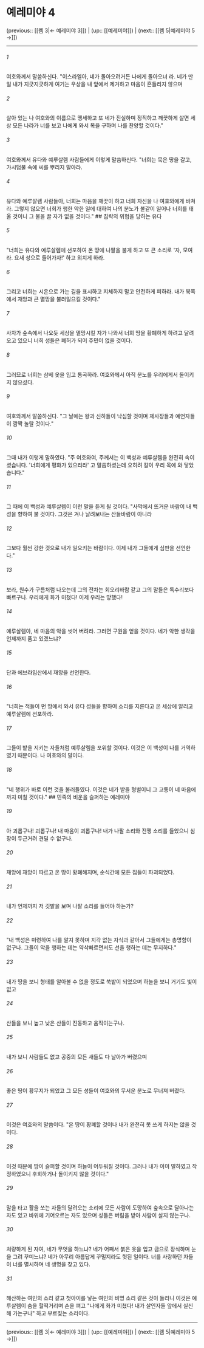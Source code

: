# 예레미야 4

(previous:: [[렘 3|← 예레미야 3]]) | (up:: [[예레미야]]) | (next:: [[렘 5|예레미야 5 →]])

***




###### 1 

여호와께서 말씀하신다. "이스라엘아, 네가 돌아오려거든 나에게 돌아오너 라. 네가 만일 내가 지긋지긋하게 여기는 우상을 내 앞에서 제거하고 마음이 흔들리지 않으며 



###### 2 

살아 있는 나 여호와의 이름으로 맹세하고 또 네가 진실하며 정직하고 깨끗하게 살면 세상 모든 나라가 너를 보고 나에게 와서 복을 구하며 나를 찬양할 것이다." 



###### 3 

여호와께서 유다와 예루살렘 사람들에게 이렇게 말씀하신다. "너희는 묵은 땅을 갈고, 가시덤불 속에 씨를 뿌리지 말아라. 



###### 4 

유다와 예루살렘 사람들아, 너희는 마음을 깨끗이 하고 너희 자신을 나 여호와에게 바쳐라. 그렇지 않으면 너희가 행한 악한 일에 대하여 나의 분노가 불같이 일어나 너희를 태울 것이니 그 불을 끌 자가 없을 것이다." ## 침략의 위협을 당하는 유다 



###### 5 

"너희는 유다와 예루살렘에 선포하여 온 땅에 나팔을 불게 하고 또 큰 소리로 '자, 모여라. 요새 성으로 들어가자!' 하고 외치게 하라. 



###### 6 

그리고 너희는 시온으로 가는 길을 표시하고 지체하지 말고 안전하게 피하라. 내가 북쪽에서 재앙과 큰 멸망을 불러일으킬 것이다." 



###### 7 

사자가 숲속에서 나오듯 세상을 멸망시킬 자가 나와서 너희 땅을 황폐하게 하려고 달려오고 있으니 너희 성들은 폐허가 되어 주민이 없을 것이다. 



###### 8 

그러므로 너희는 삼베 옷을 입고 통곡하라. 여호와께서 아직 분노를 우리에게서 돌이키지 않으셨다. 



###### 9 

여호와께서 말씀하신다. "그 날에는 왕과 신하들이 낙심할 것이며 제사장들과 예언자들이 깜짝 놀랄 것이다." 



###### 10 

그때 내가 이렇게 말하였다. "주 여호와여, 주께서는 이 백성과 예루살렘을 완전히 속이셨습니다. '너희에게 평화가 있으리라' 고 말씀하셨는데 오히려 칼이 우리 목에 와 닿았습니다." 



###### 11 

그 때에 이 백성과 예루살렘이 이런 말을 듣게 될 것이다. "사막에서 뜨거운 바람이 내 백성을 향하여 불 것이다. 그것은 겨나 날려보내는 산들바람이 아니라 



###### 12 

그보다 훨씬 강한 것으로 내가 일으키는 바람이다. 이제 내가 그들에게 심판을 선언한다." 



###### 13 

보라, 원수가 구름처럼 나오는데 그의 전차는 회오리바람 같고 그의 말들은 독수리보다 빠르구나. 우리에게 화가 미쳤다! 이제 우리는 망했다! 



###### 14 

예루살렘아, 네 마음의 악을 씻어 버려라. 그러면 구원을 얻을 것이다. 네가 악한 생각을 언제까지 품고 있겠느냐? 



###### 15 

단과 에브라임산에서 재앙을 선언한다. 



###### 16 

"너희는 적들이 먼 땅에서 와서 유다 성들을 향하여 소리를 지른다고 온 세상에 알리고 예루살렘에 선포하라. 



###### 17 

그들이 밭을 지키는 자들처럼 예루살렘을 포위할 것이다. 이것은 이 백성이 나를 거역하였기 때문이다. 나 여호와의 말이다. 



###### 18 

"네 행위가 바로 이런 것을 불러들였다. 이것은 네가 받을 형벌이니 그 고통이 네 마음에까지 미칠 것이다." ## 민족의 비운을 슬퍼하는 예레미야 



###### 19 

아 괴롭구나! 괴롭구나! 내 마음이 괴롭구나! 내가 나팔 소리와 전쟁 소리를 들었으니 심장이 두근거려 견딜 수 없구나. 



###### 20 

재앙에 재앙이 따르고 온 땅이 황폐해지며, 순식간에 모든 집들이 파괴되었다. 



###### 21 

내가 언제까지 저 깃발을 보며 나팔 소리를 들어야 하는가? 



###### 22 

"내 백성은 미련하여 나를 알지 못하며 지각 없는 자식과 같아서 그들에게는 총명함이 없구나. 그들이 악을 행하는 데는 약삭빠르면서도 선을 행하는 데는 무지하다." 



###### 23 

내가 땅을 보니 형태를 알아볼 수 없을 정도로 쑥밭이 되었으며 하늘을 보니 거기도 빛이 없고 



###### 24 

산들을 보니 높고 낮은 산들이 진동하고 움직이는구나. 



###### 25 

내가 보니 사람들도 없고 공중의 모든 새들도 다 날아가 버렸으며 



###### 26 

좋은 땅이 황무지가 되었고 그 모든 성들이 여호와의 무서운 분노로 무너져 버렸다. 



###### 27 

이것은 여호와의 말씀이다. "온 땅이 황폐할 것이나 내가 완전히 못 쓰게 하지는 않을 것이다. 



###### 28 

이것 때문에 땅이 슬퍼할 것이며 하늘이 어두워질 것이다. 그러나 내가 이미 말하였고 작정하였으니 후회하거나 돌이키지 않을 것이다." 



###### 29 

말을 타고 활을 쏘는 자들의 달려오는 소리에 모든 사람이 도망하여 숲속으로 달아나는 자도 있고 바위에 기어오르는 자도 있으며 성들은 버림을 받아 사람이 살지 않는구나. 



###### 30 

처량하게 된 자여, 네가 무엇을 하느냐? 네가 어째서 붉은 옷을 입고 금으로 장식하며 눈을 그려 꾸미느냐? 네가 아무리 아름답게 꾸밀지라도 헛된 일이다. 너를 사랑하던 자들이 너를 멸시하며 네 생명을 찾고 있다. 



###### 31 

해산하는 여인의 소리 같고 첫아이를 낳는 여인의 비명 소리 같은 것이 들리니 이것은 예루살렘이 숨을 헐떡거리며 손을 펴고 "나에게 화가 미쳤다! 내가 살인자들 앞에서 실신해 가는구나" 하고 부르짖는 소리이다.

***

(previous:: [[렘 3|← 예레미야 3]]) | (up:: [[예레미야]]) | (next:: [[렘 5|예레미야 5 →]])

